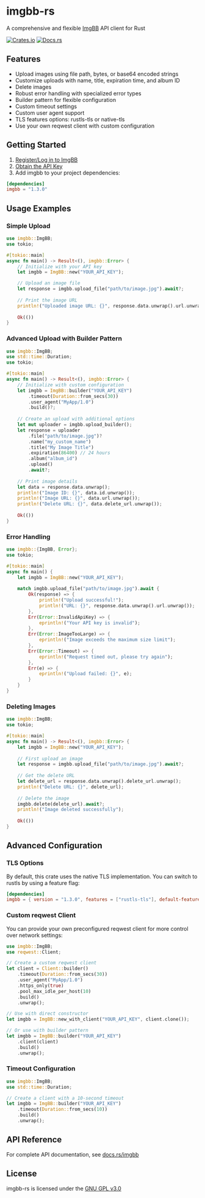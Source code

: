 # imgbb-rs

A comprehensive and flexible [ImgBB](https://imgbb.com/) API client for Rust

[![Crates.io](https://img.shields.io/crates/v/imgbb.svg)](https://crates.io/crates/imgbb)
[![Docs.rs](https://docs.rs/imgbb/badge.svg)](https://docs.rs/imgbb)

## Features

- Upload images using file path, bytes, or base64 encoded strings
- Customize uploads with name, title, expiration time, and album ID
- Delete images
- Robust error handling with specialized error types
- Builder pattern for flexible configuration
- Custom timeout settings
- Custom user agent support
- TLS features options: rustls-tls or native-tls
- Use your own reqwest client with custom configuration

## Getting Started

1. [Register/Log in to ImgBB](https://imgbb.com/login)
2. [Obtain the API Key](https://api.imgbb.com)
3. Add imgbb to your project dependencies:

```toml
[dependencies]
imgbb = "1.3.0"
```

## Usage Examples

### Simple Upload

```rust
use imgbb::ImgBB;
use tokio;

#[tokio::main]
async fn main() -> Result<(), imgbb::Error> {
    // Initialize with your API key
    let imgbb = ImgBB::new("YOUR_API_KEY");

    // Upload an image file
    let response = imgbb.upload_file("path/to/image.jpg").await?;
    
    // Print the image URL
    println!("Uploaded image URL: {}", response.data.unwrap().url.unwrap());
    
    Ok(())
}
```

### Advanced Upload with Builder Pattern

```rust
use imgbb::ImgBB;
use std::time::Duration;
use tokio;

#[tokio::main]
async fn main() -> Result<(), imgbb::Error> {
    // Initialize with custom configuration
    let imgbb = ImgBB::builder("YOUR_API_KEY")
        .timeout(Duration::from_secs(30))
        .user_agent("MyApp/1.0")
        .build()?;
        
    // Create an upload with additional options
    let mut uploader = imgbb.upload_builder();
    let response = uploader
        .file("path/to/image.jpg")?
        .name("my_custom_name")
        .title("My Image Title")
        .expiration(86400) // 24 hours
        .album("album_id")
        .upload()
        .await?;
        
    // Print image details
    let data = response.data.unwrap();
    println!("Image ID: {}", data.id.unwrap());
    println!("Image URL: {}", data.url.unwrap());
    println!("Delete URL: {}", data.delete_url.unwrap());
    
    Ok(())
}
```

### Error Handling

```rust
use imgbb::{ImgBB, Error};
use tokio;

#[tokio::main]
async fn main() {
    let imgbb = ImgBB::new("YOUR_API_KEY");
    
    match imgbb.upload_file("path/to/image.jpg").await {
        Ok(response) => {
            println!("Upload successful!");
            println!("URL: {}", response.data.unwrap().url.unwrap());
        },
        Err(Error::InvalidApiKey) => {
            eprintln!("Your API key is invalid");
        },
        Err(Error::ImageTooLarge) => {
            eprintln!("Image exceeds the maximum size limit");
        },
        Err(Error::Timeout) => {
            eprintln!("Request timed out, please try again");
        },
        Err(e) => {
            eprintln!("Upload failed: {}", e);
        }
    }
}
```

### Deleting Images

```rust
use imgbb::ImgBB;
use tokio;

#[tokio::main]
async fn main() -> Result<(), imgbb::Error> {
    let imgbb = ImgBB::new("YOUR_API_KEY");
    
    // First upload an image
    let response = imgbb.upload_file("path/to/image.jpg").await?;
    
    // Get the delete URL
    let delete_url = response.data.unwrap().delete_url.unwrap();
    println!("Delete URL: {}", delete_url);
    
    // Delete the image
    imgbb.delete(delete_url).await?;
    println!("Image deleted successfully");
    
    Ok(())
}
```

## Advanced Configuration

### TLS Options

By default, this crate uses the native TLS implementation. You can switch to rustls by using a feature flag:

```toml
[dependencies]
imgbb = { version = "1.3.0", features = ["rustls-tls"], default-features = false }
```

### Custom reqwest Client

You can provide your own preconfigured reqwest client for more control over network settings:

```rust
use imgbb::ImgBB;
use reqwest::Client;

// Create a custom reqwest client
let client = Client::builder()
    .timeout(Duration::from_secs(30))
    .user_agent("MyApp/1.0")
    .https_only(true)
    .pool_max_idle_per_host(10)
    .build()
    .unwrap();

// Use with direct constructor
let imgbb = ImgBB::new_with_client("YOUR_API_KEY", client.clone());

// Or use with builder pattern
let imgbb = ImgBB::builder("YOUR_API_KEY")
    .client(client)
    .build()
    .unwrap();
```

### Timeout Configuration

```rust
use imgbb::ImgBB;
use std::time::Duration;

// Create a client with a 10-second timeout
let imgbb = ImgBB::builder("YOUR_API_KEY")
    .timeout(Duration::from_secs(10))
    .build()
    .unwrap();
```

## API Reference

For complete API documentation, see [docs.rs/imgbb](https://docs.rs/imgbb)

## License

imgbb-rs is licensed under the [GNU GPL v3.0](./LICENSE)
